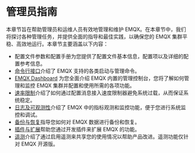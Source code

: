 # 管理员指南

本章节旨在帮助管理员和运维人员有效地管理和维护 EMQX。在本章节中，我们将探讨各种管理任务，并提供全面的指导和最佳实践，以确保您的 EMQX 集群平稳、高效地运行。本章节主要涵盖以下内容：

- 配置文件参数和配置手册为您提供了配置文件基本信息，配置项以及详细的配置参考信息。
- [命令行接口](./cli.md)介绍了 EMQX 支持的各类启动与管理命令。
- [EMQX Dashboard](../dashboard/introduction.md) 为您全面介绍 EMQX 内置的管理控制台，您将了解如何管理和监控 EMQX 集群并配置和使用所需的各项功能。
- [速率限制](../rate-limit/rate-limit.md)介绍了如何通过配置消息接入速度限制器避免系统过载，从而保证系统稳定。
- [日志及可观测性](../observability/overview.md)介绍了 EMQX 中的指标观测和监控功能，便于您进行系统监控和调试。
- [备份与恢复](../operations/backup-restore.md)指导您如何对 EMQX 数据进行备份和恢复。
- [插件与扩展](../extensions/introduction.md)帮助您通过开发插件来扩展 EMQX 的功能。
- [遥测](../telemetry/telemetry.md)介绍了通过启用遥测来共享您的使用情况以帮助产品改进。遥测功能仅针对 EMQX 开源版。

